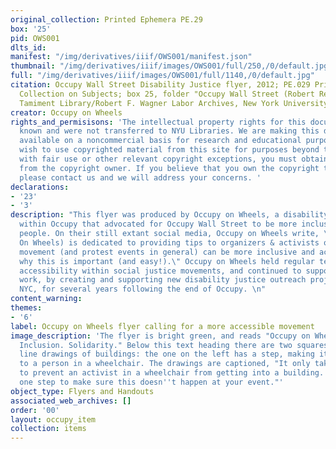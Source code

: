 ```yaml
---
original_collection: Printed Ephemera PE.29
box: '25'
pid: OWS001
dlts_id:
manifest: "/img/derivatives/iiif/OWS001/manifest.json"
thumbnail: "/img/derivatives/iiif/images/OWS001/full/250,/0/default.jpg"
full: "/img/derivatives/iiif/images/OWS001/full/1140,/0/default.jpg"
citation: Occupy Wall Street Disability Justice flyer, 2012; PE.029 Printed Ephemera
  Collection on Subjects; box 25, folder "Occupy Wall Street (Robert Reiss Donation)";
  Tamiment Library/Robert F. Wagner Labor Archives, New York University
creator: Occupy on Wheels
rights_and_permisisons: 'The intellectual property rights for this document are not
  known and were not transferred to NYU Libraries. We are making this document publicly
  available on a noncommercial basis for research and educational purposes. If you
  wish to use copyrighted material from this site for purposes beyond those in accordance
  with fair use or other relevant copyright exceptions, you must obtain permission
  from the copyright owner. If you believe that you own the copyright to this document,
  please contact us and we will address your concerns. '
declarations:
- '23'
- '3'
description: "This flyer was produced by Occupy on Wheels, a disability justice group
  within Occupy that advocated for Occupy Wall Street to be more inclusive to disabled
  people. On their still extant social media, Occupy on Wheels write, \"OOW (Occupy
  On Wheels) is dedicated to providing tips to organizers & activists on how the Occupy
  movement (and protest events in general) can be more inclusive and accessible, and
  why this is important (and easy!).\" Occupy on Wheels held regular teach-ins on
  accessibility within social justice movements, and continued to support movement
  work, by creating and supporting new disability justice outreach projects throughout
  NYC, for several years following the end of Occupy. \n"
content_warning:
themes:
- '6'
label: Occupy on Wheels flyer calling for a more accessible movement
image_description: 'The flyer is bright green, and reads "Occupy on Wheels. Awareness.
  Inclusion. Solidarity." Below this text heading there are two squares. Both are
  line drawings of buildings: the one on the left has a step, making it inaccessible
  to a person in a wheelchair. The drawings are captioned, "It only takes one step
  to prevent an activist in a wheelchair from getting into a building. It only takes
  one step to make sure this doesn''t happen at your event."'
object_type: Flyers and Handouts
associated_web_archives: []
order: '00'
layout: occupy_item
collection: items
---
```

